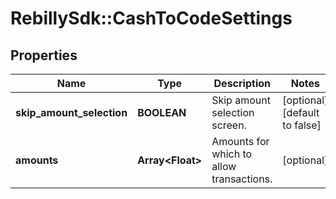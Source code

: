 # RebillySdk::CashToCodeSettings

## Properties
Name | Type | Description | Notes
------------ | ------------- | ------------- | -------------
**skip_amount_selection** | **BOOLEAN** | Skip amount selection screen. | [optional] [default to false]
**amounts** | **Array&lt;Float&gt;** | Amounts for which to allow transactions. | [optional] 

